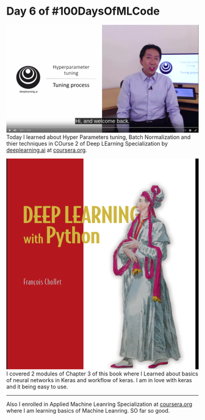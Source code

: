 # Day 6 of #100DaysOfMLCode

<img src='0.png'></img>
Today I learned about Hyper Parameters tuning, Batch Normalization and thier techniques in COurse 2 of Deep LEarning Specialization by [deeplearning.ai]() at [coursera.org]().

<img src='3.png'></img>
I covered 2 modules of Chapter 3 of this book where I Learned about basics of neural networks in Keras and workflow of keras. I am in love with keras and it being easy to use.

----------

Also I enrolled in Applied Machine Leanring Specialization at [coursera.org]() where I am learning basics of Machine Leanring. SO far so good.
